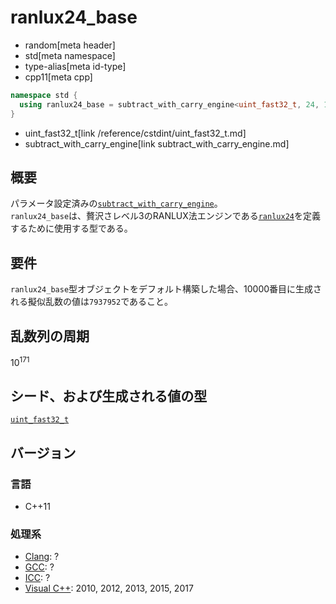 # ranlux24_base
* random[meta header]
* std[meta namespace]
* type-alias[meta id-type]
* cpp11[meta cpp]

```cpp
namespace std {
  using ranlux24_base = subtract_with_carry_engine<uint_fast32_t, 24, 10, 24>;
}
```
* uint_fast32_t[link /reference/cstdint/uint_fast32_t.md]
* subtract_with_carry_engine[link subtract_with_carry_engine.md]

## 概要
パラメータ設定済みの[`subtract_with_carry_engine`](subtract_with_carry_engine.md)。  
`ranlux24_base`は、贅沢さレベル3のRANLUX法エンジンである[`ranlux24`](ranlux24.md)を定義するために使用する型である。  
  
## 要件
`ranlux24_base`型オブジェクトをデフォルト構築した場合、10000番目に生成される擬似乱数の値は`7937952`であること。


## 乱数列の周期
10<sup>171</sup>


## シード、および生成される値の型
[`uint_fast32_t`](/reference/cstdint/uint_fast32_t.md)


## バージョン
### 言語
- C++11


### 処理系
- [Clang](/implementation.md#clang): ?
- [GCC](/implementation.md#gcc): ?
- [ICC](/implementation.md#icc): ?
- [Visual C++](/implementation.md#visual_cpp): 2010, 2012, 2013, 2015, 2017
